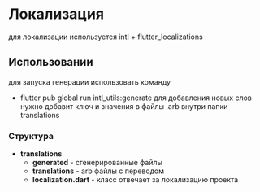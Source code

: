 # Локализация 

для локализации используется intl + flutter_localizations

## Использовании 
для запуска генерации использовать команду 
- flutter pub global run intl_utils:generate
для добавления новых слов нужно добавит ключ и значения в файлы .arb внутри папки translations
### Структура 
- **translations**
    - **generated** - сгенерированные файлы
    - **translations** - arb файлы с переводом
    - **localization.dart** - класс отвечает за локализацию проекта 